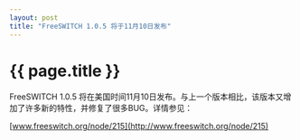 ```yaml
---
layout: post
title: "FreeSWITCH 1.0.5 将于11月10日发布"
---
```


# {{ page.title }}

FreeSWITCH 1.0.5 将在美国时间11月10日发布。与上一个版本相比，该版本又增加了许多新的特性，并修复了很多BUG。详情参见：

[www.freeswitch.org/node/215](http://www.freeswitch.org/node/215)
